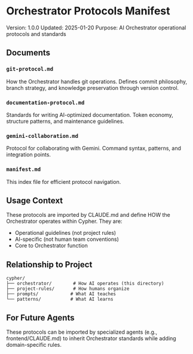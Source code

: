 # Orchestrator Protocols Manifest

Version: 1.0.0
Updated: 2025-01-20
Purpose: AI Orchestrator operational protocols and standards

## Documents

### `git-protocol.md`
How the Orchestrator handles git operations. Defines commit philosophy, branch strategy, and knowledge preservation through version control.

### `documentation-protocol.md`
Standards for writing AI-optimized documentation. Token economy, structure patterns, and maintenance guidelines.

### `gemini-collaboration.md`
Protocol for collaborating with Gemini. Command syntax, patterns, and integration points.

### `manifest.md`
This index file for efficient protocol navigation.

## Usage Context

These protocols are imported by CLAUDE.md and define HOW the Orchestrator operates within Cypher. They are:
- Operational guidelines (not project rules)
- AI-specific (not human team conventions)
- Core to Orchestrator function

## Relationship to Project

```
cypher/
├── orchestrator/        # How AI operates (this directory)
├── project-rules/       # How humans organize
├── prompts/            # What AI teaches
└── patterns/           # What AI learns
```

## For Future Agents

These protocols can be imported by specialized agents (e.g., frontend/CLAUDE.md) to inherit Orchestrator standards while adding domain-specific rules.